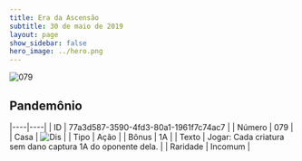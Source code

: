 ```yaml
---
title: Era da Ascensão
subtitle: 30 de maio de 2019
layout: page
show_sidebar: false
hero_image: ../hero.png
---
```


![079](https://cdn.keyforgegame.com/media/card_front/pt/435_079_65JH9X766JVH_pt.png)

## Pandemônio

|----|----|
| ID | 77a3d587-3590-4fd3-80a1-1961f7c74ac7 |
| Número | 079 |
| Casa | ![Dis](https://archonarcana.com/images/thumb/e/e8/Dis.png/22px-Dis.png "Dis") |
| Tipo | Ação |
| Bônus | 1A |
| Texto | Jogar: Cada criatura sem dano captura 1A do oponente dela. |
| Raridade | Incomum |
